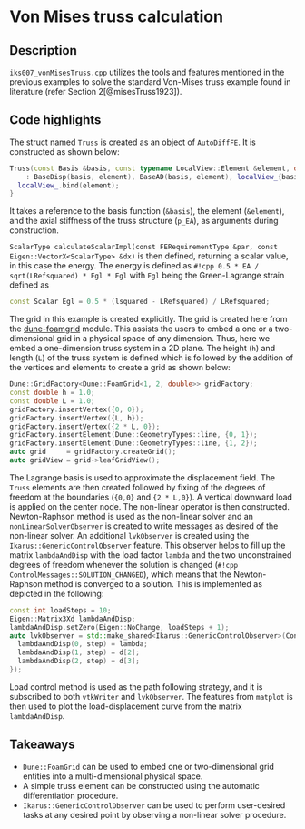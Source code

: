 <!--
SPDX-FileCopyrightText: 2022 The Ikarus Developers mueller@ibb.uni-stuttgart.de
SPDX-License-Identifier: CC-BY-SA-4.0
-->

# Von Mises truss calculation  

## Description

`iks007_vonMisesTruss.cpp` utilizes the tools and features mentioned in the previous examples to solve the 
standard Von-Mises truss example found in literature (refer Section 2[@misesTruss1923]).


## Code highlights

The struct named `Truss` is created as an object of `AutoDiffFE`. It is constructed as shown below:
```cpp
Truss(const Basis &basis, const typename LocalView::Element &element, double p_EA)
    : BaseDisp(basis, element), BaseAD(basis, element), localView_{basis.localView()}, EA{p_EA} {
  localView_.bind(element);
}
```
It takes a reference to the basis function (`&basis`), the element (`&element`), and the axial stiffness of the 
truss structure (`p_EA`), as arguments during construction.

`ScalarType calculateScalarImpl(const FERequirementType &par, const Eigen::VectorX<ScalarType> &dx)` is
then defined, returning a scalar value, in this case the energy.
The energy is defined as `#!cpp 0.5 * EA / sqrt(LRefsquared) * Egl * Egl` with `Egl` being the Green-Lagrange strain defined as
```cpp
const Scalar Egl = 0.5 * (lsquared - LRefsquared) / LRefsquared;
```
The grid in this example is created explicitly. The grid is created here from the [dune-foamgrid](https://www.dune-project.org/modules/dune-foamgrid/) module.
This assists the users to embed a one or a two-dimensional grid in a physical space of any dimension. Thus, here we embed 
a one-dimension truss system in a 2D plane. The height (`h`) and length (`L`) of the truss system is defined which is followed by 
the addition of the vertices and elements to create a grid as shown below: 
```cpp
Dune::GridFactory<Dune::FoamGrid<1, 2, double>> gridFactory;
const double h = 1.0;
const double L = 1.0;
gridFactory.insertVertex({0, 0});
gridFactory.insertVertex({L, h});
gridFactory.insertVertex({2 * L, 0});
gridFactory.insertElement(Dune::GeometryTypes::line, {0, 1});
gridFactory.insertElement(Dune::GeometryTypes::line, {1, 2});
auto grid     = gridFactory.createGrid();
auto gridView = grid->leafGridView();
```
The Lagrange basis is used to approximate the displacement field. The `Truss` elements are then created followed by fixing of the 
degrees of freedom at the boundaries (`{0,0}` and `{2 * L,0}`). A vertical downward load is applied on the center node.
The non-linear operator is then constructed. Newton-Raphson method is used as the non-linear solver and an `nonLinearSolverObserver` is 
created to write messages as desired of the non-linear solver. An additional `lvkObserver` is created using the `Ikarus::GenericControlObserver` 
feature. This observer helps to fill up the matrix `lambdaAndDisp` with the load factor `lambda` and the two unconstrained degrees of freedom whenever 
the solution is changed (`#!cpp ControlMessages::SOLUTION_CHANGED`), which means that the Newton-Raphson method is converged to a solution.
This is implemented as depicted in the following:
```cpp
const int loadSteps = 10;
Eigen::Matrix3Xd lambdaAndDisp;
lambdaAndDisp.setZero(Eigen::NoChange, loadSteps + 1);
auto lvkObserver = std::make_shared<Ikarus::GenericControlObserver>(ControlMessages::SOLUTION_CHANGED, [&](int step) {
  lambdaAndDisp(0, step) = lambda;
  lambdaAndDisp(1, step) = d[2];
  lambdaAndDisp(2, step) = d[3];
});
```
Load control method is used as the path following strategy, and it is subscribed to both `vtkWriter` and `lvkObserver`.
The features from `matplot` is then used to plot the load-displacement curve from the matrix `lambdaAndDisp`.

## Takeaways

- `Dune::FoamGrid` can be used to embed one or two-dimensional grid entities into a multi-dimensional physical space.
- A simple truss element can be constructed using the automatic differentiation procedure.
- `Ikarus::GenericControlObserver` can be used to perform user-desired tasks at any desired point by observing a non-linear solver procedure.

